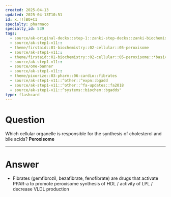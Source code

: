```yaml
---
created: 2025-04-13
updated: 2025-04-13T10:51
id: x.!!]BQ+C1
specialty: pharmaco
specialty_id: 539
tags:
  - source/ak-original-decks::step-1::zanki-step-decks::zanki-biochemistry::metabolism
  - source/ak-step1-v11::
  - theme/firstaid::01-biochemistry::02-cellular::05-peroxisome
  - source/ak-step1-v11::
  - theme/firstaid::01-biochemistry::02-cellular::05-peroxisome::*basics
  - source/ak-step1-v11::
  - source/ome-banner
  - source/ak-step1-v11::
  - theme/pixorize::03-pharm::06-cardio::fibrates
  - source/ak-step1-v11::^other::^expn::bgadd
  - source/ak-step1-v11::^other::^fa-updates::fa2018
  - source/ak-step1-v11::^systems::biochem::bgadds"
type: flashcard
---
```


# Question
Which cellular organelle is responsible for the synthesis of cholesterol and bile acids?   **Peroxisome**

---

# Answer
- Fibrates (gemfibrozil, bezafibrate, fenofibrate) are drugs that activate PPAR-a to promote peroxisome synthesis of HDL / activity of LPL / decrease VLDL production